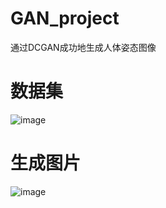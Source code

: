 # GAN_project
通过DCGAN成功地生成人体姿态图像
# 数据集
![image](https://github.com/user-attachments/assets/e5028da3-b037-4971-8bcd-8ccc26f0acd6)
# 生成图片
![image](https://github.com/user-attachments/assets/7af092c0-f812-4f7a-8366-ad51c300996c)
